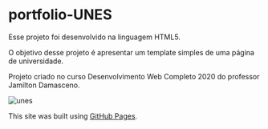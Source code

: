 # portfolio-UNES


Esse projeto foi desenvolvido na linguagem HTML5.  

O objetivo desse projeto é apresentar um template simples de uma página de universidade.

Projeto criado no curso Desenvolvimento Web Completo 2020 do professor Jamilton Damasceno.

![unes](https://user-images.githubusercontent.com/34041465/92994538-88484000-f4d1-11ea-9618-aa7e05a4255b.gif)

This site was built using [GitHub Pages](https://isaccaldas.github.io/portfolio-UNES/).



